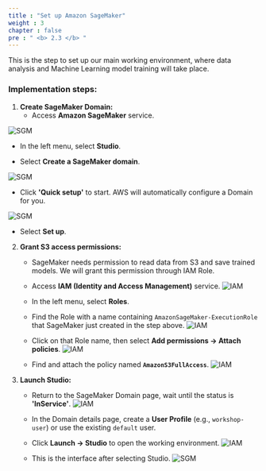 ```yaml
---
title : "Set up Amazon SageMaker"
weight : 3 
chapter : false
pre : " <b> 2.3 </b> "
---
```


This is the step to set up our main working environment, where data analysis and Machine Learning model training will take place.

### Implementation steps:

1.  **Create SageMaker Domain:**
    + Access **Amazon SageMaker** service.

![SGM](/images/2.prerequisite/021-sgm.png)

+ In the left menu, select **Studio**.

+ Select **Create a SageMaker domain**.
    
![SGM](/images/2.prerequisite/022-sgm.png)

+ Click **'Quick setup'** to start. AWS will automatically configure a Domain for you.

![SGM](/images/2.prerequisite/023-sgm.png)
+ Select **Set up**.


2.  **Grant S3 access permissions:**
    + SageMaker needs permission to read data from S3 and save trained models. We will grant this permission through IAM Role.
    + Access **IAM (Identity and Access Management)** service.
    ![IAM](/images/2.prerequisite/024-iam.png)

    + In the left menu, select **Roles**.
    + Find the Role with a name containing `AmazonSageMaker-ExecutionRole` that SageMaker just created in the step above.
    ![IAM](/images/2.prerequisite/025-iam.png)

    + Click on that Role name, then select **Add permissions -> Attach policies**.
    ![IAM](/images/2.prerequisite/026-iam.png)
    + Find and attach the policy named **`AmazonS3FullAccess`**.
    ![IAM](/images/2.prerequisite/027-iam.png)
 
3.  **Launch Studio:**
    + Return to the SageMaker Domain page, wait until the status is **'InService'**.
     ![IAM](/images/2.prerequisite/028-sgm.png)
    + In the Domain details page, create a **User Profile** (e.g., `workshop-user`) or use the existing `default` user.
    + Click **Launch -> Studio** to open the working environment.
     ![IAM](/images/2.prerequisite/029-sgm.png)

    + This is the interface after selecting Studio.
    ![SGM](/images/2.prerequisite/030-sgm.png)